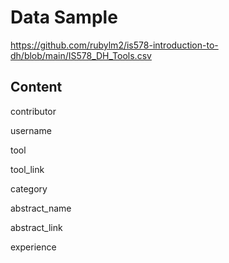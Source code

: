 # Data Sample

https://github.com/rubylm2/is578-introduction-to-dh/blob/main/IS578_DH_Tools.csv

## Content

contributor 

username

tool

tool_link

category

abstract_name

abstract_link

experience 
